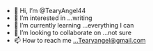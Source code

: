 - 👋 Hi, I’m @TearyAngel44
- 👀 I’m interested in ...writing
- 🌱 I’m currently learning ...everything I can
- 💞️ I’m looking to collaborate on ...not sure
- 📫 How to reach me ...Tearyangel@gmail.com 

<!---
TearyAngel44/TearyAngel44 is a ✨ special ✨ repository because its `README.md` (this file) appears on your GitHub profile.
You can click the Preview link to take a look at your changes.
--->

